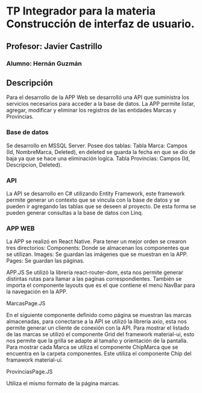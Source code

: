  # TP Integrador para la materia Construcción de interfaz de usuario.

## Profesor: Javier Castrillo

### Alumno: Hernán Guzmán

## Descripción

Para el desarrollo de la APP Web se desarrolló una API que suministra los servicios necesarios para acceder a la base de datos. La APP permite listar, agregar, modificar y eliminar los registros de las entidades Marcas y Provincias.

### Base de datos
Se desarrollo en MSSQL Server. Posee dos tablas:
Tabla Marca: Campos (Id, NombreMarca, Deleted), en deleted se guarda la fecha en que se dio de baja ya que se hace una eliminación logica.
Tabla Provincias: Campos (Id, Descripcion, Deleted).

### API

La API se desarrollo en C# utilizando Entity Framework, este framework permite generar un contexto que se vincula con la base de datos y se pueden ir agregando las tablas que se deseen al proyecto. De esta forma se pueden generar consultas a la base de datos con Linq.

### APP WEB

La APP se realizó en React Native.
Para tener un mejor orden se crearon tres directorios:
Components: Donde se almacenan los componentes que se utilizan. Images: Se guardan las imágenes que se muestran en la APP. Pages: Se guardan las páginas.

APP.JS
Se utilizó la librería react-router-dom, esta nos permite generar distintas rutas para llamar a las paginas correspondientes. También se importa el componente layouts que es el que contiene el menú NavBar para la navegación en la APP.

MarcasPage.JS 

En el siguiente componente definido como página se muestran las marcas almacenadas, para conectarse a la API se utilizó la librería axio, esta nos permite generar un cliente de conexión con la API. Para mostrar el listado de las marcas se utilizó el componente Grid del framework material-ui, esto nos permite que la grilla se adapte al tamaño y orientación de la pantalla. Para mostrar cada Marca se utiliza el componente ChipMarca que se encuentra en la carpeta componentes. Este utiliza el componente Chip del framawork material-ui.

ProvinciasPage.JS 

Utiliza el mismo formato de la página marcas.
